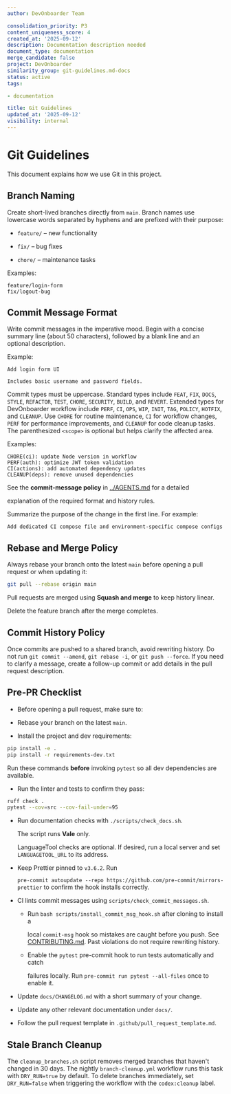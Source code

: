 ```yaml
---
author: DevOnboarder Team

consolidation_priority: P3
content_uniqueness_score: 4
created_at: '2025-09-12'
description: Documentation description needed
document_type: documentation
merge_candidate: false
project: DevOnboarder
similarity_group: git-guidelines.md-docs
status: active
tags:

- documentation

title: Git Guidelines
updated_at: '2025-09-12'
visibility: internal
---
```


# Git Guidelines

This document explains how we use Git in this project.

## Branch Naming

Create short-lived branches directly from `main`. Branch names use lowercase
words separated by hyphens and are prefixed with their purpose:

- `feature/` – new functionality

- `fix/` – bug fixes

- `chore/` – maintenance tasks

Examples:

```text
feature/login-form
fix/logout-bug

```

## Commit Message Format

Write commit messages in the imperative mood. Begin with a concise summary line
(about 50 characters), followed by a blank line and an optional description.

Example:

```text
Add login form UI

Includes basic username and password fields.

```

Commit types must be uppercase. Standard types include `FEAT`, `FIX`, `DOCS`, `STYLE`,
`REFACTOR`, `TEST`, `CHORE`, `SECURITY`, `BUILD`, and `REVERT`. Extended types for
DevOnboarder workflow include `PERF`, `CI`, `OPS`, `WIP`, `INIT`, `TAG`, `POLICY`,
`HOTFIX`, and `CLEANUP`. Use `CHORE` for routine maintenance, `CI` for workflow
changes, `PERF` for performance improvements, and `CLEANUP` for code cleanup tasks.
The parenthesized `<scope>` is optional but helps clarify the affected area.

Examples:

```text
CHORE(ci): update Node version in workflow
PERF(auth): optimize JWT token validation
CI(actions): add automated dependency updates
CLEANUP(deps): remove unused dependencies

```

See the **commit-message policy** in [../AGENTS.md](../AGENTS.md) for a detailed

explanation of the required format and history rules.

Summarize the purpose of the change in the first line. For example:

```text
Add dedicated CI compose file and environment-specific compose configs

```

## Rebase and Merge Policy

Always rebase your branch onto the latest `main` before opening a pull request
or when updating it:

```bash
git pull --rebase origin main

```

Pull requests are merged using **Squash and merge** to keep history linear.

Delete the feature branch after the merge completes.

## Commit History Policy

Once commits are pushed to a shared branch, avoid rewriting history. Do not run
`git commit --amend`, `git rebase -i`, or `git push --force`. If you need to
clarify a message, create a follow-up commit or add details in the pull request
description.

## Pre-PR Checklist

- Before opening a pull request, make sure to:

- Rebase your branch on the latest `main`.

- Install the project and dev requirements:

```bash
pip install -e .
pip install -r requirements-dev.txt

```

Run these commands **before** invoking `pytest` so all dev dependencies are available.

- Run the linter and tests to confirm they pass:

```bash
ruff check .
pytest --cov=src --cov-fail-under=95

```

- Run documentation checks with `./scripts/check_docs.sh`.

  The script runs **Vale** only.

  LanguageTool checks are optional. If desired, run a local server and
  set `LANGUAGETOOL_URL` to its address.

- Keep Prettier pinned to `v3.6.2`. Run

  `pre-commit autoupdate --repo https://github.com/pre-commit/mirrors-prettier`
  to confirm the hook installs correctly.

- CI lints commit messages using `scripts/check_commit_messages.sh`.

    - Run `bash scripts/install_commit_msg_hook.sh` after cloning to install a

      local `commit-msg` hook so mistakes are caught before you push. See
      [CONTRIBUTING.md](../CONTRIBUTING.md).
      Past violations do not require rewriting history.
    - Enable the `pytest` pre-commit hook to run tests automatically and catch

      failures locally. Run `pre-commit run pytest --all-files` once to enable it.

- Update `docs/CHANGELOG.md` with a short summary of your change.

- Update any other relevant documentation under `docs/`.

- Follow the pull request template in `.github/pull_request_template.md`.

## Stale Branch Cleanup

The `cleanup_branches.sh` script removes merged branches that haven't changed in
30 days. The nightly `branch-cleanup.yml` workflow runs this task with
`DRY_RUN=true` by default. To delete branches immediately, set `DRY_RUN=false`
when triggering the workflow with the `codex:cleanup` label.

